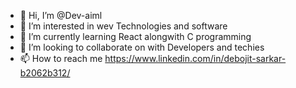 - 👋 Hi, I’m @Dev-aiml
- 👀 I’m interested in wev Technologies and software
- 🌱 I’m currently learning React alongwith C programming
- 💞️ I’m looking to collaborate on with Developers and techies
- 📫 How to reach me https://www.linkedin.com/in/debojit-sarkar-b2062b312/


<!---
Dev-aiml/Dev-aiml is a ✨ special ✨ repository because its `README.md` (this file) appears on your GitHub profile.
You can click the Preview link to take a look at your changes.
--->

